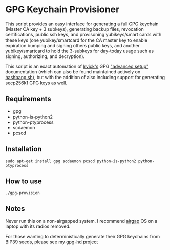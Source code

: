  GPG Keychain Provisioner
=============================
This script provides an easy interface for generating a full GPG keychain (Master CA key + 3 subkeys), generating backup files, revocation certifications, public ssh keys, and provisoning yubikeys/smart cards with these keys (one yubikey/smartcard for the CA master key to enable expiration bumping and signing others public keys, and another yubikey/smartcard to hold the 3-subkeys for day-today usage such as signing, authorizing, and decryption).

This script is an exact automation of [lrvick's](https://github.com/lrvick) GPG ["advanced setup"](https://github.com/lrvick/security-token-docs/blob/master/Use_Cases/GPG/Advanced_Setup.md) documentation (which can also be found maintained actively on [hashbang.sh](https://book.hashbang.sh/docs/security/key-management/gnupg/)), but with the addition of also including support for generating secp256k1 GPG keys as well.


## Requirements ##

* gpg
* python-is-python2
* python-ptyprocess
* scdaemon
* pcscd


## Installation ##

`sudo apt-get install gpg scdaemon pcscd python-is-python2 python-ptyprocess`

## How to use ##

`./gpg-provision`


## Notes ##

Never run this on a non-airgapped system.  I recommend [airgap](https://github.com/Logicwax/airgap) OS on a laptop with its radios removed.

For those wanting to deterministically generate their GPG keychains from BIP39 seeds, please see [my gpg-hd project](https://github.com/Logicwax/gpg-hd)
